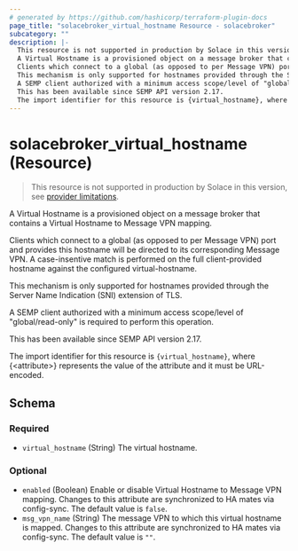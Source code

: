 ```yaml
---
# generated by https://github.com/hashicorp/terraform-plugin-docs
page_title: "solacebroker_virtual_hostname Resource - solacebroker"
subcategory: ""
description: |-
  This resource is not supported in production by Solace in this version, see provider limitations.
  A Virtual Hostname is a provisioned object on a message broker that contains a Virtual Hostname to Message VPN mapping.
  Clients which connect to a global (as opposed to per Message VPN) port and provides this hostname will be directed to its corresponding Message VPN. A case-insentive match is performed on the full client-provided hostname against the configured virtual-hostname.
  This mechanism is only supported for hostnames provided through the Server Name Indication (SNI) extension of TLS.
  A SEMP client authorized with a minimum access scope/level of "global/read-only" is required to perform this operation.
  This has been available since SEMP API version 2.17.
  The import identifier for this resource is {virtual_hostname}, where {&lt;attribute&gt;} represents the value of the attribute and it must be URL-encoded.
---
```


# solacebroker_virtual_hostname (Resource)

> This resource is not supported in production by Solace in this version, see [provider limitations](https://registry.terraform.io/providers/SolaceProducts/solacebroker/latest/docs#limitations).

A Virtual Hostname is a provisioned object on a message broker that contains a Virtual Hostname to Message VPN mapping.

Clients which connect to a global (as opposed to per Message VPN) port and provides this hostname will be directed to its corresponding Message VPN. A case-insentive match is performed on the full client-provided hostname against the configured virtual-hostname.

This mechanism is only supported for hostnames provided through the Server Name Indication (SNI) extension of TLS.



A SEMP client authorized with a minimum access scope/level of "global/read-only" is required to perform this operation.

This has been available since SEMP API version 2.17.

The import identifier for this resource is `{virtual_hostname}`, where {&lt;attribute&gt;} represents the value of the attribute and it must be URL-encoded.



<!-- schema generated by tfplugindocs -->
## Schema

### Required

- `virtual_hostname` (String) The virtual hostname.

### Optional

- `enabled` (Boolean) Enable or disable Virtual Hostname to Message VPN mapping. Changes to this attribute are synchronized to HA mates via config-sync. The default value is `false`.
- `msg_vpn_name` (String) The message VPN to which this virtual hostname is mapped. Changes to this attribute are synchronized to HA mates via config-sync. The default value is `""`.
